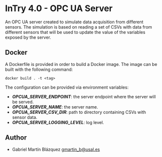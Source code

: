 # InTry 4.0 - OPC UA Server

An OPC UA server created to simulate data acquisition from different sensors. The simulation 
is based on reading a set of CSVs with data from different sensors that will be used to update 
the value of the variables exposed by the server.

## Docker

A Dockerfile is provided in order to build a Docker image. The image can be built with the following command:

    docker build . -t <tag>

The configuration can be provided via environment variables:

* __*OPCUA_SERVER_ENDPOINT*__: the server endpoint where the server will be served.
* __*OPCUA_SERVER_NAME*__: the server name.
* __*OPCUA_SERVER_CSV_DIR*__: path to directory containing CSVs with sensor data.
* __*OPCUA_SERVER_LOGGING_LEVEL*__: log level.

## Author

* Gabriel Martín Blázquez <gmartin_b@usal.es>